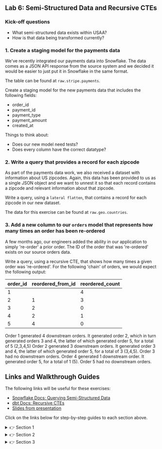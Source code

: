 ## Lab 6: Semi-Structured Data and Recursive CTEs

### Kick-off questions

* What semi-structured data exists within USAA?
* How is that data being transformed currently?

### 1. Create a staging model for the payments data

We've recently integrated our payments data into Snowflake. The data comes as a JSON API response from the source system and we decided it would be easier to just put it in Snowflake in the same format.

The table can be found at `raw.stripe.payments`.

Create a staging model for the new payments data that includes the following fields:
* order_id
* payment_id
* payment_type
* payment_amount
* created_at

Things to think about: 
* Does our new model need tests?
* Does every column have the correct datatype?

### 2. Write a query that provides a record for each zipcode

As part of the payments data work, we also received a dataset with information about US zipcodes. Again, this data has been provided to us as a single JSON object and we want to unnest it so that each record contains a zipcode and relevant information about that zipcode.

Write a query, using a `lateral flatten`, that contains a record for each zipcode in our new dataset.

The data for this exercise can be found at `raw.geo.countries`.

### 3. Add a new column to our `orders` model that represents how many times an order has been re-ordered

A few months ago, our engineers added the ability in our application to simply 're-order' a prior order. The ID of the order that was 're-ordered' exists on our source orders data.

Write a query, using a recursive CTE, that shows how many times a given order was 're-ordered'. For the following 'chain' of orders, we would expect the following output:

| order_id | reordered_from_id | reordered_count |
|----------|-------------------|-----------------|
| 1        |                   | 4               |
| 2        | 1                 | 3               |
| 3        | 2                 | 0               |
| 4        | 2                 | 1               |
| 5        | 4                 | 0               |

Order 1 generated 4 downstream orders. It generated order 2, which in turn generated orders 3 and 4, the latter of which generated order 5, for a total of 5 (2,3,4,5)
Order 2 generated 3 downstream orders. It generated order 3 and 4, the latter of which generated order 5, for a total of 3 (3,4,5).
Order 3 had no downstream orders.
Order 4 generated 1 downstream order. It generated order 5, for a total of 1 (5).
Order 5 had no downstream orders.

## Links and Walkthrough Guides

The following links will be useful for these exercises:

* [Snowflake Docs: Querying Semi-Structured Data](https://docs.snowflake.com/en/user-guide/querying-semistructured.html)
* [dbt Docs: Recursive CTEs](https://docs.snowflake.com/en/user-guide/queries-cte.html/)
* [Slides from presentation](https://docs.google.com/presentation/d/1yUOK956ZZe_XBUp-4NdWNTYoEQUUpipbwGTsyNWgcLQ/edit#slide=id.ga276914d86_0_5)

Click on the links below for step-by-step guides to each section above.

<details>
  <summary>👉 Section 1</summary>
  
  (1) Add a new source for the Stripe data.

  (2) Create a new file `stg_stripe__payments.sql` in our `models/` directory.

  (3) Pull out the necessary columns from the JSON. Write a query around the following column definitions:
  ```sql
    json_data:order_id as order_id,
    json_data:id as payment_id,
    json_data:method as payment_type,
    json_data:amount::int / 100.0 as payment_amount,
    json_data:created_at::timestamp as created_at
  ```

  (4) Execute `dbt run -m stg_stripe__payments` to make sure everything is working correctly. 

</details>

<details>
  <summary>👉 Section 2</summary>

  (1) In a new SQL query, inspect the format of the table by running `select * from raw.geo.countries`.

  (2) Let's 'unnest' the `states` array by adding a `lateral flatten` to the query:
  ```sql
    select 
        country,
        s.value:state as state,
        s.value:zipcodes as zipcodes
    from raw.geo.countries
    left join lateral flatten (input => states) as s
  ```
  We now have a record for each state, which we can see has another array in it called `zipcodes`.

  (3) Let's 'unnest' the `zipcodes` array by adding another `lateral flatten`:
  ```sql
    select 
        country,
        s.value:state as state,
        c.value:zipcode as zipcode,
        c.value:city as city
    from raw.geo.countries
    left join lateral flatten (input => states) as s
    left join lateral flatten (input => s.value:zipcodes) as c
  ```

  (4) It looks like some of our columns aren't coming through as the correct data type. Let's cast them to strings:
  ```sql
    select 
        country,
        s.value:state::varchar as state,
        c.value:zipcode::varchar as zipcode,
        c.value:city::varchar as city
    from raw.geo.countries
    left join lateral flatten (input => states) as s
    left join lateral flatten (input => s.value:zipcodes) as c
  ```
  We should now have a complete query.

</details>

<details>
  <summary>👉 Section 3</summary>

  This one is quite complicated, so bear with me here. I'd highly suggest doing it as a group.

  (1) We need to first construct a query that tells us which orders came from an original order. We'll start our recursive CTE with something like this:
  ```sql
    select reordered_from_id as order_id, order_id as reorder_id
    from {{ ref('stg_ecomm__orders') }}
    where reordered_from_id is not null
  ```
  This gives us a column for wherer an order originated, and a column for the orders that it directly created. 

  (2) The 'recursive' part of the CTE then needs to replace the second column with any orders that the initial re-order created. We then get something like: 
  ```sql
    with recursive reorders as (

        select reordered_from_id as order_id, order_id as reorder_id
        from {{ ref('stg_ecomm__orders') }}
        where reordered_from_id is not null
        
        union all
    
        select reorders.order_id, orders.order_id as reorder_id
        from reorders
        left join {{ ref('stg_ecomm__orders') }} as orders
            on reorders.reorder_id = orders.reordered_from_id
        where orders.order_id is not null
        
    )

    select *
    from reorders
   ```
   We now have a table that has a record for every reorder that has been produced by an original order, even if that reorder was down the 'chain' of orders.

   (3) Finally, we simply need to group by the `order_id` and count how many orders were produced. Replace the final select statement with the following:
   ```sql
    select order_id, count(*) as count_reorders_generated
    from reorders
    group by 1
  ```
</details>